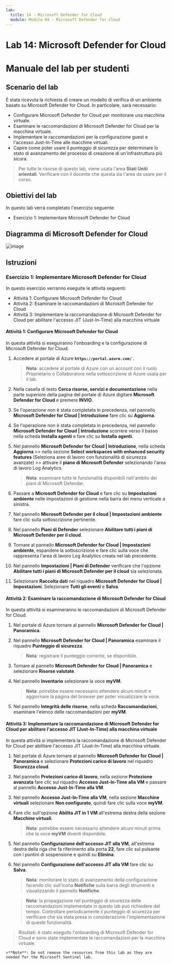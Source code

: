 ```yaml
---
lab:
  title: 14 - Microsoft Defender for Cloud
  module: Module 04 - Microsoft Defender for Cloud
---
```


# <a name="lab-14-microsoft-defender-for-cloud"></a>Lab 14: Microsoft Defender for Cloud
# <a name="student-lab-manual"></a>Manuale del lab per studenti

## <a name="lab-scenario"></a>Scenario del lab

È stata ricevuta la richiesta di creare un modello di verifica di un ambiente basato su Microsoft Defender for Cloud. In particolare, sarà necessario:

- Configurare Microsoft Defender for Cloud per monitorare una macchina virtuale.
- Esaminare le raccomandazioni di Microsoft Defender for Cloud per la macchina virtuale.
- Implementare le raccomandazioni per la configurazione guest e l'accesso Just-In-Time alle macchine virtuali. 
- Capire come poter usare il punteggio di sicurezza per determinare lo stato di avanzamento del processo di creazione di un'infrastruttura più sicura.

> Per tutte le risorse di questo lab, viene usata l'area **Stati Uniti orientali**. Verificare con il docente che questa sia l'area da usare per il corso. 

## <a name="lab-objectives"></a>Obiettivi del lab

In questo lab verrà completato l'esercizio seguente:

- Esercizio 1: Implementare Microsoft Defender for Cloud

## <a name="microsoft-defender-for-cloud-diagram"></a>Diagramma di Microsoft Defender for Cloud

![image](https://user-images.githubusercontent.com/91347931/157537800-94a64b6e-026c-41b2-970e-f8554ce1e0ab.png)

## <a name="instructions"></a>Istruzioni

### <a name="exercise-1-implement-microsoft-defender-for-cloud"></a>Esercizio 1: Implementare Microsoft Defender for Cloud

In questo esercizio verranno eseguite le attività seguenti:

- Attività 1: Configurare Microsoft Defender for Cloud
- Attività 2: Esaminare le raccomandazioni di Microsoft Defender for Cloud
- Attività 3: Implementare la raccomandazione di Microsoft Defender for Cloud per abilitare l'accesso JIT (Just-In-Time) alla macchina virtuale

#### <a name="task-1-configure-microsoft-defender-for-cloud"></a>Attività 1: Configurare Microsoft Defender for Cloud

In questa attività si eseguiranno l'onboarding e la configurazione di Microsoft Defender for Cloud.

1. Accedere al portale di Azure **`https://portal.azure.com/`** .

    >**Nota**: accedere al portale di Azure con un account con il ruolo Proprietario o Collaboratore nella sottoscrizione di Azure usata per il lab.

2. Nella casella di testo **Cerca risorse, servizi e documentazione** nella parte superiore della pagina del portale di Azure digitare **Microsoft Defender for Cloud** e premere **INVIO**.

3. Se l'operazione non è stata completata in precedenza, nel pannello **Microsoft Defender for Cloud \| Introduzione** fare clic su **Aggiorna**.
     
4. Se l'operazione non è stata completata in precedenza, nel pannello **Microsoft Defender for Cloud \| Introduzione** scorrere verso il basso nella scheda **Installa agenti** e fare clic su **Installa agenti**.

5. Nel pannello **Microsoft Defender for Cloud \| Introduzione**, nella scheda **Aggiorna** >> nella sezione **Select workspaces with enhanced security features** (Seleziona aree di lavoro con funzionalità di sicurezza avanzate) >> attivare il **piano di Microsoft Defender** selezionando l'area di lavoro Log Analytics. 

    >**Nota**: esaminare tutte le funzionalità disponibili nell'ambito dei piani di Microsoft Defender. 

6. Passare a **Microsoft Defender for Cloud**  e fare clic su **Impostazioni ambiente** nelle impostazioni di gestione nella barra dei menu verticale a sinistra.

7. Nel pannello **Microsoft Defender per il cloud \| Impostazioni ambiente** fare clic sulla sottoscrizione pertinente. 

8. Nel pannello **Piani di Defender** selezionare **Abilitare tutti i piani di Microsoft Defender per il cloud**.

9. Tornare al pannello **Microsoft Defender for Cloud \| Impostazioni ambiente**, espandere la sottoscrizione e fare clic sulla voce che rappresenta l'area di lavoro Log Analytics creata nel lab precedente.

10. Nel pannello **Impostazioni \| Piani di Defender** verificare che l'opzione **Abilitare tutti i piani di Microsoft Defender per il cloud** sia selezionata.

11. Selezionare **Raccolta dati** nel riquadro **Microsoft Defender for Cloud \| Impostazioni**. Selezionare **Tutti gli eventi** e **Salva**.

#### <a name="task-2-review-the-microsoft-defender-for-cloud-recommendation"></a>Attività 2: Esaminare la raccomandazione di Microsoft Defender for Cloud

In questa attività si esamineranno le raccomandazioni di Microsoft Defender for Cloud. 

1. Nel portale di Azure tornare al pannello **Microsoft Defender for Cloud \| Panoramica**. 

2. Nel pannello **Microsoft Defender for Cloud \| Panoramica** esaminare il riquadro **Punteggio di sicurezza**.

    >**Nota**: registrare il punteggio corrente, se disponibile.

3. Tornare al pannello **Microsoft Defender for Cloud \| Panoramica** e selezionare **Risorse valutate**.

4. Nel pannello **Inventario** selezionare la voce **myVM**.

    >**Nota**: potrebbe essere necessario attendere alcuni minuti e aggiornare la pagina del browser per poter visualizzare la voce.
    
5. Nel pannello **Integrità delle risorse**, nella scheda **Raccomandazioni**, esaminare l'elenco delle raccomandazioni per **myVM**.

#### <a name="task-3-implement-the-microsoft-defender-for-cloud-recommendation-to-enable-just-in-time-vm-access"></a>Attività 3: Implementare la raccomandazione di Microsoft Defender for Cloud per abilitare l'accesso JIT (Just-In-Time) alla macchina virtuale

In questa attività si implementerà la raccomandazione di Microsoft Defender for Cloud per abilitare l'accesso JIT (Just-In-Time) alla macchina virtuale. 

1. Nel portale di Azure tornare al pannello **Microsoft Defender for Cloud | Panoramica** e selezionare **Protezioni carico di lavoro** nel riquadro **Sicurezza cloud**.

2. Nel pannello **Protezioni carico di lavoro**, nella sezione **Protezione avanzata** fare clic sul riquadro **Accesso Just-In-Time alla VM** e passare al pannello **Accesso Just-In-Time alla VM**.

3. Nel pannello **Accesso Just-In-Time alla VM**, nella sezione **Macchine virtuali** selezionare **Non configurato**, quindi fare clic sulla voce **myVM**.

4. Fare clic sull'opzione **Abilita JIT in 1 VM** all'estrema destra della sezione **Macchine virtuali**.

    >**Nota**: potrebbe essere necessario attendere alcuni minuti prima che la voce **myVM** diventi disponibile.

5. Nel pannello **Configurazione dell'accesso JIT alla VM**, all'estrema destra della riga che fa riferimento alla porta **22**, fare clic sul pulsante con i puntini di sospensione e quindi su **Elimina**.

6. Nel pannello **Configurazione dell'accesso JIT alla VM** fare clic su **Salva**.

    >**Nota**: monitorare lo stato di avanzamento della configurazione facendo clic sull'icona **Notifiche** sulla barra degli strumenti e visualizzando il pannello **Notifiche**. 

    >**Nota**: la propagazione nel punteggio di sicurezza delle raccomandazioni implementate in questo lab può richiedere del tempo. Controllare periodicamente il punteggio di sicurezza per verificare che sia stata presa in considerazione l'implementazione di queste funzionalità. 

> Risultati: è stato eseguito l'onboarding di Microsoft Defender for Cloud e sono state implementate le raccomandazioni per la macchina virtuale. 

    >**Note**: Do not remove the resources from this lab as they are needed for the Microsoft Sentinel lab.

